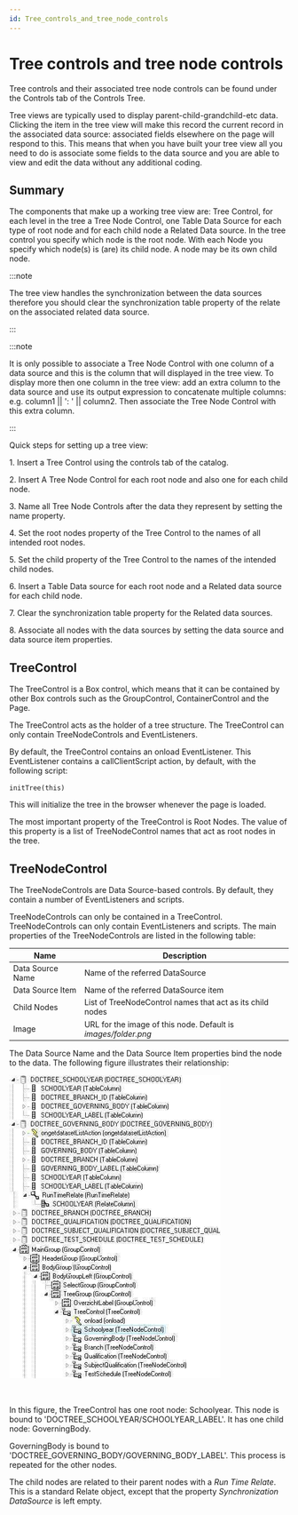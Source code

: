 ```yaml
---
id: Tree_controls_and_tree_node_controls
---
```


# Tree controls and tree node controls

Tree controls and their associated tree node controls can be found under the Controls tab of the Controls Tree.

Tree views are typically used to display parent-child-grandchild-etc data. Clicking the item in the tree view will make this record the current record in the associated data source: associated fields elsewhere on the page will respond to this. This means that when you have built your tree view all you need to do is associate some fields to the data source and you are able to view and edit the data without any additional coding.

## Summary

The components that make up a working tree view are: Tree Control, for each level in the tree a Tree Node Control, one Table Data Source for each type of root node and for each child node a Related Data source. In the tree control you specify which node is the root node. With each Node you specify which node(s) is (are) its child node. A node may be its own child node.


:::note

The tree view handles the synchronization between the data sources therefore you should clear the synchronization table property of the relate on the associated related data source.

:::


:::note

It is only possible to associate a Tree Node Control with one column of a data source and this is the column that will displayed in the tree view. To display more then one column in the tree view: add an extra column to the data source and use its output expression to concatenate multiple columns: e.g. column1 \|\| ': ' \|\| column2. Then associate the Tree Node Control with this extra column.

:::

Quick steps for setting up a tree view:

1. Insert a Tree Control using the controls tab of the catalog.

2. Insert A Tree Node Control for each root node and also one for each child node.

3. Name all Tree Node Controls after the data they represent by setting the name property.

4. Set the root nodes property of the Tree Control to the names of all intended root nodes.

5. Set the child property of the Tree Control to the names of the intended child nodes.

6. Insert a Table Data source for each root node and a Related data source for each child node.

7. Clear the synchronization table property for the Related data sources.

8. Associate all nodes with the data sources by setting the data source and data source item properties.

## TreeControl

The TreeControl is a Box control, which means that it can be contained by other Box controls such as the GroupControl, ContainerControl and the Page.

The TreeControl acts as the holder of a tree structure. The TreeControl can only contain TreeNodeControls and EventListeners.

By default, the TreeControl contains an onload EventListener. This EventListener contains a callClientScript action, by default, with the following script:

```
initTree(this)
```

This will initialize the tree in the browser whenever the page is loaded.

The most important property of the TreeControl is Root Nodes. The value of this property is a list of TreeNodeControl names that act as root nodes in the tree.

## TreeNodeControl

The TreeNodeControls are Data Source-based controls. By default, they contain a number of EventListeners and scripts.

TreeNodeControls can only be contained in a TreeControl. TreeNodeControls can only contain EventListeners and scripts. The main properties of the TreeNodeControls are listed in the following table:

|**Name**|**Description**|
|--------|--------|
|Data Source Name|Name of the referred DataSource|
|Data Source Item|Name of the referred DataSource item|
|Child Nodes|List of TreeNodeControl names that act as its child nodes|
|Image   |URL for the image of this node. Default is *images/folder.png*|



The Data Source Name and the Data Source Item properties bind the node to the data. The following figure illustrates their relationship:

![](./assets/f50febb7-303b-42e1-9980-9efd6dd9decb.jpg)

 

In this figure, the TreeControl has one root node: Schoolyear. This node is bound to 'DOCTREE_SCHOOLYEAR/SCHOOLYEAR_LABEL'. It has one child node: GoverningBody.



GoverningBody is bound to 'DOCTREE_GOVERNING_BODY/GOVERNING_BODY_LABEL'. This process is repeated for the other nodes.

The child nodes are related to their parent nodes with a *Run Time Relate*. This is a standard Relate object, except that the property *Synchronization DataSource* is left empty.